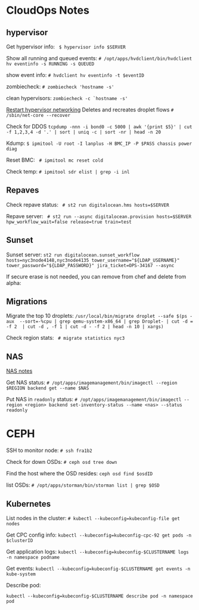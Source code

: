 # CloudOps Notes 

## hypervisor

Get hypervisor info: 
``` $ hypervisor info $SERVER```

Show all running and queued events:
```# /opt/apps/hvdclient/bin/hvdclient hv eventinfo -s RUNNING -s QUEUED```

show event info:
```# hvdclient hv eventinfo -t $eventID```

zombiecheck:
```# zombiecheck 'hostname -s'```

clean hypervisors:
```zombiecheck -c `hostname -s'```

[Restart hypervisor networking](https://github.com/digitalocean/documentation/blob/master/oncall/playbooks/procedures/restart-hypervisor-networking.md) Deletes and recreates droplet flows
```# /sbin/net-core --recover```


Check for DDOS
```tcpdump -nnn -i bond0 -c 5000 | awk '{print $5}' | cut -f 1,2,3,4 -d '.' | sort | uniq -c | sort -nr | head -n 20```


Kdump:
```$ ipmitool -U root -I lanplus -H BMC_IP -P $PASS chassis power diag```

Reset BMC:
``` # ipmitool mc reset cold```

Check temp:
```# ipmitool sdr elist | grep -i inl```



## Repaves

Check repave status: 
``` # st2 run digitalocean.hms hosts=$SERVER```

Repave server:
``` # st2 run --async digitalocean.provision hosts=$SERVER hpw_workflow_wait=false release=true train=test```


## Sunset

Sunset server: 
```st2 run digitalocean.sunset_workflow hosts=nyc3node4148,nyc3node4135 tower_username="${LDAP_USERNAME}" tower_password="${LDAP_PASSWORD}" jira_ticket=OPS-34167 --async```


If secure erase is not needed, you can remove from chef and delete from alpha:




## Migrations

Migrate the top 10 droplets: 
```/usr/local/bin/migrate droplet --safe $(ps -aux  --sort=-%cpu | grep qemu-system-x86_64 | grep Droplet- | cut -d = -f 2  | cut -d , -f 1 | cut -d - -f 2 | head -n 10 | xargs)```

Check region stats: 
``` # migrate statistics nyc3```




## NAS 
[NAS notes](https://do-internal.atlassian.net/wiki/spaces/CO/pages/536969368/NAS+procedures)

Get NAS status: 
```# /opt/apps/imagemanagement/bin/imagectl --region $REGION backend get --name $NAS```

Put NAS in `readonly` status:
```# /opt/apps/imagemanagement/bin/imagectl --region <region> backend set-inventory-status --name <nas> --status readonly```




# CEPH

SSH to monitor node: 
```# ssh fra1b2```

Check for down OSDs:
```# ceph osd tree down```

Find the host where the OSD resides: 
```ceph osd find $osdID```

list OSDs:
```# /opt/apps/storman/bin/storman list | grep $OSD```



## Kubernetes

List  nodes in the cluster: 
```# kubectl --kubeconfig=kubeconfig-file get nodes```

Get CPC config info: 
```kubectl --kubeconfig=kubeconfig-cpc-92 get pods -n $clusterID```


Get application logs:
```kubectl --kubeconfig=kubeconfig-$CLUSTERNAME logs -n namespace podname```

Get events: 
```kubectl --kubeconfig=kubeconfig-$CLUSTERNAME get events -n kube-system```

Describe pod:

```kubectl --kubeconfig=kubeconfig-$CLUSTERNAME describe pod -n namespace  pod```
